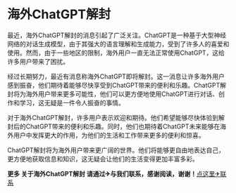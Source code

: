 # 海外ChatGPT解封

最近，海外ChatGPT解封的消息引起了广泛关注。ChatGPT是一种基于大型神经网络的对话生成模型，由于其强大的语言理解和生成能力，受到了许多人的喜爱和使用。然而，由于一些地区的限制，海外用户一直无法正常使用ChatGPT，这给许多用户带来了困扰。

经过长期努力，最近有消息称海外ChatGPT即将解封。这一消息让许多海外用户感到振奋，他们期待着能够尽快享受到ChatGPT带来的便利和乐趣。ChatGPT解封将为海外用户带来更多可能性，他们可以更方便地使用ChatGPT进行对话、创作和学习，这无疑是一件令人振奋的事情。

对于海外ChatGPT解封，许多用户表示欢迎和期待。他们希望能够尽快体验到解封后的ChatGPT带来的便利和乐趣。同时，他们也期待着ChatGPT未来能够在海外用户中发挥更大的作用，为他们的生活和工作带来更多的便利和惊喜。

ChatGPT解封将为海外用户带来更广阔的世界。他们将能够更自由地表达自己，更方便地获取信息和知识，这无疑会让他们的生活变得更加丰富多彩。

**更多 关于海外ChatGPT解封 请通过✈与我们联系，感谢阅读，谢谢！**[点这里✈联系](https://b.k02.cc)